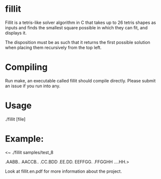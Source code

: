 # fillit
Fillit is a tetris-like solver algorithm in C that takes up to 26 tetris shapes as inputs and finds the smallest square possible in which they can fit, and displays it.

The disposition must be as such that it returns the first possible solution when placing them recursively from the top left.

# Compiling
Run make, an executable called fillit should compile directly. Please submit an issue if you run into any.

# Usage
./fillit [file]

# Example:

<~ ./fillit samples/test_8

.AABB..
AACCB..
.CC.BDD
.EE.DD.
EEFFGG.
.FFGGHH
....HH.>

Look at fillit.en.pdf for more information about the project.

